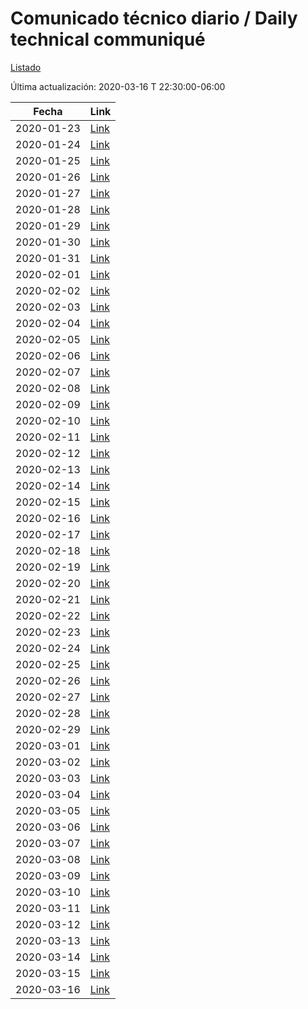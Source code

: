 # Comunicado técnico diario / Daily technical communiqué

[Listado](https://www.gob.mx/salud/documentos/informacion-internacional-y-nacional-sobre-nuevo-coronavirus-2019-ncov)

Última actualización: 2020-03-16 T 22:30:00-06:00

| Fecha               | Link        |
| ------------------- | ----------  |
| 2020-01-23          | [Link](https://www.gob.mx/salud/prensa/017-nuevo-coronavirus?idiom=es)  |
| 2020-01-24          | [Link](https://www.gob.mx/salud/prensa/019-nuevo-coronavirus-comunicado-tecnico-diario?idiom=es)  |
| 2020-01-25          | [Link](https://www.gob.mx/salud/prensa/022-nuevo-coronavirus-comunicado-tecnico-diario?idiom=es)  |
| 2020-01-26          | [Link](https://www.gob.mx/salud/prensa/025-nuevo-coronavirus-comunicado-tecnico-diario?idiom=es)  |
| 2020-01-27          | [Link](https://www.gob.mx/salud/prensa/028-nuevo-coronavirus-comunicado-tecnico-diario?idiom=es)  |
| 2020-01-28          | [Link](https://www.gob.mx/salud/prensa/030-nuevo-coronavirus-comunicado-tecnico-diario?idiom=es)  |
| 2020-01-29          | [Link](https://www.gob.mx/salud/prensa/31-nuevo-coronavirus-comunicado-tecnico-diario?idiom=es)  |
| 2020-01-30          | [Link](https://www.gob.mx/salud/prensa/nuevo-coronavirus-comunicado-tecnico-diario-233610?idiom=es)  |
| 2020-01-31          | [Link](https://www.gob.mx/salud/prensa/nuevo-coronavirus-comunicado-tecnico-diario?idiom=es)  |
| 2020-02-01          | [Link](https://www.gob.mx/salud/prensa/nuevo-coronavirus-comunicado-tecnico-diario-233796?idiom=es)  |
| 2020-02-02          | [Link](https://www.gob.mx/salud/prensa/038-nuevo-coronavirus-comunicado-tecnico-diario?idiom=es)  |
| 2020-02-03          | [Link](https://www.gob.mx/salud/prensa/040-nuevo-coronavirus-comunicado-tecnico-diario?idiom=es)  |
| 2020-02-04          | [Link](https://www.gob.mx/salud/prensa/nuevo-coronavirus-comunicado-tecnico-diario-233900?idiom=es)  |
| 2020-02-05          | [Link](https://www.gob.mx/salud/prensa/nuevo-coronavirus-comunicado-tecnico-diario-234061?idiom=es)  |
| 2020-02-06          | [Link](https://www.gob.mx/salud/prensa/nuevo-coronavirus-comunicado-tecnico-diario-234104?idiom=es)  |
| 2020-02-07          | [Link](https://www.gob.mx/salud/prensa/nuevo-coronavirus-comunicado-tecnico-diario-234204?idiom=es)  |
| 2020-02-08          | [Link](https://www.gob.mx/salud/prensa/nuevo-coronavirus-comunicado-tecnico-diario-234269?idiom=es)  |
| 2020-02-09          | [Link](https://www.gob.mx/salud/prensa/nuevo-coronavirus-comunicado-tecnico-diario-234273?idiom=es)  |
| 2020-02-10          | [Link](https://www.gob.mx/salud/prensa/052-nuevo-coronavirus-comunicado-tecnico-diario?idiom=es)  |
| 2020-02-11          | [Link](https://www.gob.mx/salud/prensa/nuevo-coronavirus-comunicado-tecnico-diario-234533?idiom=es)  |
| 2020-02-12          | [Link](https://www.gob.mx/salud/prensa/nuevo-coronavirus-comunicado-tecnico-diario-234697?idiom=es)  |
| 2020-02-13          | [Link](https://www.gob.mx/salud/prensa/nuevo-coronavirus-en-el-mundo-covid-19-comunicado-tecnico-diario?idiom=es)  |
| 2020-02-14          | [Link](https://www.gob.mx/salud/prensa/nuevo-coronavirus-en-el-mundo-covid-19-comunicado-tecnico-diario-234939?idiom=es)  |
| 2020-02-15          | [Link](https://www.gob.mx/salud/prensa/063-nuevo-coronavirus-en-el-mundo-covid-19-comunicado-tecnico-diario?idiom=es)  |
| 2020-02-16          | [Link](https://www.gob.mx/salud/prensa/064-nuevo-coronavirus-en-el-mundo-covid-19-comunicado-tecnico-diario?idiom=es)  |
| 2020-02-17          | [Link](https://www.gob.mx/salud/prensa/065-nuevo-coronavirus-en-el-mundo-covid-19-comunicado-tecnico-diario?idiom=es)  |
| 2020-02-18          | [Link](https://www.gob.mx/salud/prensa/065-nuevo-coronavirus-en-el-mundo-covid-19-comunicado-tecnico-diario-235210?idiom=es)  |
| 2020-02-19          | [Link](https://www.gob.mx/salud/prensa/nuevo-coronavirus-en-el-mundo-covid-19-comunicado-tecnico-diario-235410?idiom=es)  |
| 2020-02-20          | [Link](https://www.gob.mx/salud/prensa/nuevo-coronavirus-en-el-mundo-covid-19-comunicado-tecnico-diario-235555?idiom=es)  |
| 2020-02-21          | [Link](https://www.gob.mx/salud/prensa/nuevo-coronavirus-en-el-mundo-covid-19-comunicado-tecnico-diario-235592?idiom=es)  |
| 2020-02-22          | [Link](https://www.gob.mx/salud/prensa/nuevo-coronavirus-en-el-mundo-covid-19-comunicado-tecnico-diario-235658?idiom=es)  |
| 2020-02-23          | [Link](https://www.gob.mx/salud/prensa/nuevo-coronavirus-en-el-mundo-covid-19-comunicado-tecnico-diario-235667?idiom=es)  |
| 2020-02-24          | [Link](https://www.gob.mx/salud/prensa/nuevo-coronavirus-en-el-mundo-covid-19-comunicado-tecnico-diario-235764?idiom=es)  |
| 2020-02-25          | [Link](https://www.gob.mx/salud/prensa/nuevo-coronavirus-en-el-mundo-covid-19-comunicado-tecnico-diario-235867?idiom=es)  |
| 2020-02-26          | [Link](https://www.gob.mx/salud/prensa/nuevo-coronavirus-en-el-mundo-covid-19-comunicado-tecnico-diario-236086?idiom=es)  |
| 2020-02-27          | [Link](https://www.gob.mx/salud/prensa/nuevo-coronavirus-en-el-mundo-covid-19-comunicado-tecnico-diario-236176?idiom=es)  |
| 2020-02-28          | [Link](https://www.gob.mx/salud/prensa/nuevo-coronavirus-en-el-mundo-covid-19-comunicado-tecnico-diario-236339?idiom=es)  |
| 2020-02-29          | [Link](https://www.gob.mx/salud/prensa/nuevo-coronavirus-en-el-mundo-covid-19-comunicado-tecnico-diario-236362?idiom=es)  |
| 2020-03-01          | [Link](https://www.gob.mx/salud/prensa/nuevo-coronavirus-en-el-mundo-covid-19-comunicado-tecnico-diario-236388?idiom=es)  |
| 2020-03-02          | [Link](https://www.gob.mx/salud/prensa/nuevo-coronavirus-en-el-mundo-covid-19-comunicado-tecnico-diario-236525?idiom=es)  |
| 2020-03-03          | [Link](https://www.gob.mx/salud/prensa/nuevo-coronavirus-en-el-mundo-covid-19-comunicado-tecnico-diario-236595?idiom=es)  |
| 2020-03-04          | [Link](https://www.gob.mx/salud/prensa/nuevo-coronavirus-en-el-mundo-covid-19-comunicado-tecnico-diario-236716?idiom=es)  |
| 2020-03-05          | [Link](https://www.gob.mx/salud/prensa/nuevo-coronavirus-en-el-mundo-covid-19-comunicado-tecnico-diario-236855?idiom=es)  |
| 2020-03-06          | [Link](https://www.gob.mx/salud/prensa/nuevo-coronavirus-en-el-mundo-covid-19-comunicado-tecnico-diario-236932?idiom=es)  |
| 2020-03-07          | [Link](https://www.gob.mx/salud/prensa/nuevo-coronavirus-en-el-mundo-covid-19-comunicado-tecnico-diario-236991?idiom=es)  |
| 2020-03-08          | [Link](https://www.gob.mx/salud/prensa/nuevo-coronavirus-en-el-mundo-covid-19-comunicado-tecnico-diario-237012?idiom=es)  |
| 2020-03-09          | [Link](https://www.gob.mx/salud/prensa/nuevo-coronavirus-en-el-mundo-covid-19-comunicado-tecnico-diario-237123?idiom=es)  |
| 2020-03-10          | [Link](https://www.gob.mx/salud/prensa/nuevo-coronavirus-en-el-mundo-covid-19-comunicado-tecnico-diario-237331?idiom=es)  |
| 2020-03-11          | [Link](https://www.gob.mx/salud/prensa/nuevo-coronavirus-en-el-mundo-covid-19-comunicado-tecnico-diario-237421?idiom=es)  |
| 2020-03-12          | [Link](https://www.gob.mx/salud/prensa/nuevo-coronavirus-en-el-mundo-covid-19-comunicado-tecnico-diario-237774?idiom=es)  |
| 2020-03-13          | [Link](https://www.gob.mx/salud/prensa/nuevo-coronavirus-en-el-mundo-covid-19-comunicado-tecnico-diario-237909?idiom=es)  |
| 2020-03-14          | [Link](https://www.gob.mx/salud/prensa/nuevo-coronavirus-en-el-mundo-covid-19-comunicado-tecnico-diario-237953?idiom=es)  |
| 2020-03-15          | [Link](https://www.gob.mx/salud/prensa/nuevo-coronavirus-en-el-mundo-covid-19-comunicado-tecnico-diario-237961?idiom=es)  |
| 2020-03-16           | [Link]( https://www.gob.mx/salud/prensa/nuevo-coronavirus-en-el-mundo-covid-19-comunicado-tecnico-diario-237987) |

